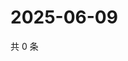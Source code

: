 # 2025-06-09

共 0 条

<!-- BEGIN ZHIHUQUESTIONS -->
<!-- 最后更新时间 Mon Jun 09 2025 02:14:03 GMT+0800 (China Standard Time) -->

<!-- END ZHIHUQUESTIONS -->

